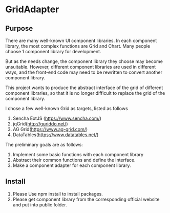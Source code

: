 # GridAdapter

## Purpose

There are many well-known UI component libraries. In each component library, the most complex functions are Grid and Chart. Many people choose 1 component library for development.

But as the needs change, the component library they choose may become unsuitable. However, different component libraries are used in different ways, and the front-end code may need to be rewritten to convert another component library.

This project wants to produce the abstract interface of the grid of different component libraries, so that it is no longer difficult to replace the grid of the component library.

I chose a few well-known Grid as targets, listed as follows

1. Sencha ExtJS (<https://www.sencha.com/>)
2. jqGrid(<http://guriddo.net/>)
3. AG Grid(<https://www.ag-grid.com/>)
4. DataTables(<https://www.datatables.net/>)

The preliminary goals are as follows:

1. Implement some basic functions with each component library
2. Abstract their common functions and define the interface.
3. Make a component adapter for each component library.

## Install

1. Please Use npm install to install packages.
2. Please get component library from the corresponding official website and put into public folder.